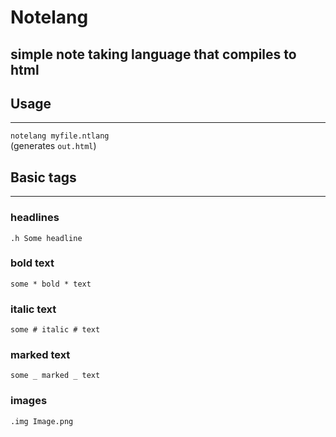 # Notelang
## simple note taking language that compiles to html

## Usage
---
`notelang myfile.ntlang` <br>
(generates `out.html`)

## Basic tags
---

### headlines
`.h Some headline`

### bold text
`some * bold * text`

### italic text
`some # italic # text`

### marked text
`some _ marked _ text`

### images
`.img Image.png`